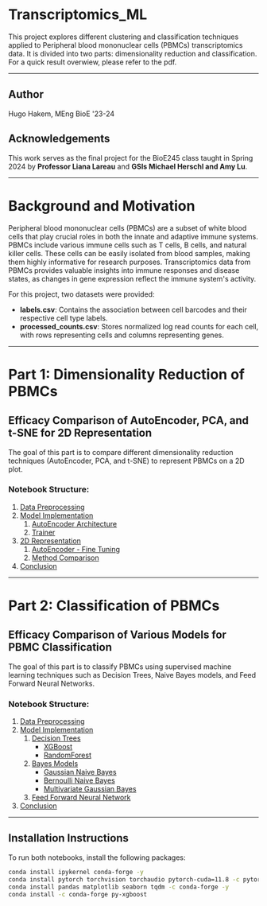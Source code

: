 # Transcriptomics_ML

This project explores different clustering and classification techniques applied to Peripheral blood mononuclear cells (PBMCs) transcriptomics data. It is divided into two parts: dimensionality reduction and classification.
For a quick result overwiew, please refer to the pdf. 

---

## Author
Hugo Hakem, MEng BioE '23-24

## Acknowledgements
This work serves as the final project for the BioE245 class taught in Spring 2024 by **Professor Liana Lareau** and **GSIs Michael Herschl and Amy Lu**.

---

# Background and Motivation

Peripheral blood mononuclear cells (PBMCs) are a subset of white blood cells that play crucial roles in both the innate and adaptive immune systems. PBMCs include various immune cells such as T cells, B cells, and natural killer cells. These cells can be easily isolated from blood samples, making them highly informative for research purposes. Transcriptomics data from PBMCs provides valuable insights into immune responses and disease states, as changes in gene expression reflect the immune system's activity.

For this project, two datasets were provided:
- **labels.csv**: Contains the association between cell barcodes and their respective cell type labels.
- **processed_counts.csv**: Stores normalized log read counts for each cell, with rows representing cells and columns representing genes.

---

# Part 1: Dimensionality Reduction of PBMCs
## Efficacy Comparison of AutoEncoder, PCA, and t-SNE for 2D Representation

The goal of this part is to compare different dimensionality reduction techniques (AutoEncoder, PCA, and t-SNE) to represent PBMCs on a 2D plot.

### Notebook Structure:
1. [Data Preprocessing](#PrePro)
2. [Model Implementation](#Model)
   1. [AutoEncoder Architecture](#AutoEncoder)
   2. [Trainer](#Trainer)
3. [2D Representation](#2Dplot)
   1. [AutoEncoder - Fine Tuning](#FineTune)
   2. [Method Comparison](#Comparison)
4. [Conclusion](#Conclusion)

---

# Part 2: Classification of PBMCs
## Efficacy Comparison of Various Models for PBMC Classification

The goal of this part is to classify PBMCs using supervised machine learning techniques such as Decision Trees, Naive Bayes models, and Feed Forward Neural Networks.

### Notebook Structure:
1. [Data Preprocessing](#PrePro)
2. [Model Implementation](#Model)
   1. [Decision Trees](#DecTrees)
      - [XGBoost](#XGBoost)
      - [RandomForest](#RandomForest)
   2. [Bayes Models](#Bayes)
      - [Gaussian Naive Bayes](#Gaussian)
      - [Bernoulli Naive Bayes](#Bernouilli)
      - [Multivariate Gaussian Bayes](#MultiGaussian)
   3. [Feed Forward Neural Network](#FFNN)
3. [Conclusion](#Conclusion)

---

## Installation Instructions

To run both notebooks, install the following packages:

```bash
conda install ipykernel conda-forge -y
conda install pytorch torchvision torchaudio pytorch-cuda=11.8 -c pytorch -c nvidia
conda install pandas matplotlib seaborn tqdm -c conda-forge -y
conda install -c conda-forge py-xgboost
